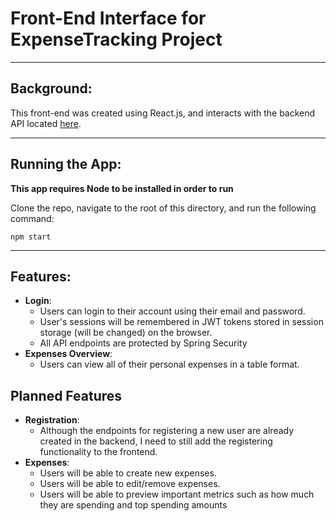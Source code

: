 # **Front-End** Interface for ExpenseTracking Project

---
## Background:

This front-end was created using React.js, and interacts with the backend API located [here](https://github.com/EvanWithaW/expensetracking-backend).

---

## Running the App:

**This app requires Node to be installed in order to run** 

Clone the repo, navigate to the root of this directory, and run the following command:

```npm start```

--- 

## Features:

- **Login**:
    - Users can login to their account using their email and password.
    - User's sessions will be remembered in JWT tokens stored in session storage (will be changed) on the browser.
    - All API endpoints are protected by Spring Security
- **Expenses Overview**:
  - Users can view all of their personal expenses in a table format.


## Planned Features

- **Registration**:
  - Although the endpoints for registering a new user are already created in the backend, I need to still add the registering functionality to the frontend.
- **Expenses**:
  - Users will be able to create new expenses.
  - Users will be able to edit/remove expenses.
  - Users will be able to preview important metrics such as how much they are spending and top spending amounts

    